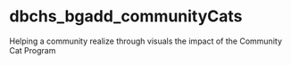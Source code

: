 # dbchs_bgadd_communityCats
Helping a community realize through visuals the impact of the Community Cat Program
